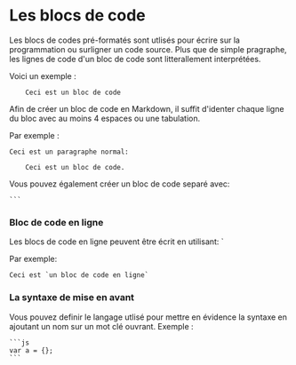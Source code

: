 # Les blocs de code

Les blocs de codes pré-formatés sont utlisés pour écrire sur la programmation ou surligner un code source. Plus que de simple pragraphe, les lignes de code d'un bloc de code sont litterallement interprétées.

Voici un exemple :

```
	Ceci est un bloc de code 
```

Afin de créer un bloc de code en Markdown, il suffit d'identer chaque ligne du bloc avec au moins 4 espaces ou une tabulation.

Par exemple :

```
Ceci est un paragraphe normal:

    Ceci est un bloc de code. 
```

Vous pouvez également créer un bloc de code separé avec:

    ```

### Bloc de code en ligne

Les blocs de code en ligne peuvent être écrit en utilisant: `

Par exemple:

    Ceci est `un bloc de code en ligne`

### La syntaxe de mise en avant 

Vous pouvez definir le langage utlisé pour mettre en évidence la syntaxe en ajoutant un nom sur un mot clé ouvrant. Exemple : 

    ```js
    var a = {};
    ```
